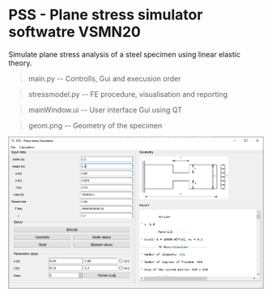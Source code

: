 # PSS - Plane stress simulator softwatre VSMN20
Simulate plane stress analysis of a steel specimen using linear elastic theory.

> main.py --
Controlls, Gui and execusion order

> stressmodel.py --
FE procedure, visualisation and reporting

> mainWindow.ui --
User interface Gui using QT

> geom.png --
Geometry of the specimen

![plot](qtInterface.PNG)
